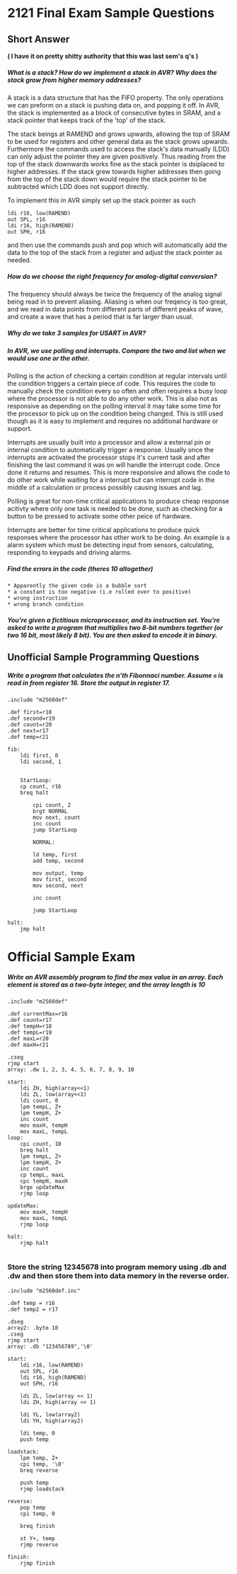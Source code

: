 # 2121 Final Exam Sample Questions

## Short Answer 
**( I have it on pretty shitty authority that this was last sem's q's )**

##### What is a stack? How do we implement a stack in AVR? Why does the stack grow from higher memory addresses?

A stack is a data structure that has the FIFO property. The only operations we can preform on a stack is pushing data on, and popping it off. In AVR, the stack is implemented as a block of consecutive bytes in SRAM, and a stack pointer that keeps track of the 'top' of the stack. 

The stack beings at RAMEND and grows upwards, allowing the top of SRAM to be used for registers and other general data as the stack grows upwards. Furthermore the commands used to access the stack's data manually (LDD) can only adjust the pointer they are given positively. Thus reading from the top of the stack downwards works fine as the stack pointer is dsiplaced to higher addresses. 
If the stack grew towards higher addresses then going from the top of the stack down would require the stack pointer to be subtracted which LDD does not support directly.  

To implement this in AVR simply set up the stack pointer as such

```
ldi r16, low(RAMEND)
out SPL, r16
ldi r16, high(RAMEND)
out SPH, r16
```
and then use the commands push and pop which will automatically add the data to the top of the stack from a register
and adjust the stack pointer as needed. 

##### How do we choose the right frequency for analog-digital conversion?

The frequency should always be twice the frequency of the analog signal being read in to prevent aliasing. Aliasing is when our freqency is too great, and we read in data points from different parts of different peaks of wave, and create a wave that has a period that is far larger than usual.

##### Why do we take 3 samples for USART in AVR?

##### In AVR, we use polling and interrupts. Compare the two and list when we would use one or the other.

Polling is the action of checking a certain condition at regular intervals until the condition triggers a certain piece of code. This requires the code to manually check the condition every so often and often requires a busy loop where the processor is not able to do any other work. This is also not as responsive as depending on the polling interval it may take some time for the processor to pick up on the condition being changed. This is still used though as it is easy to implement and requires no additional hardware or support. 

Interrupts are usually built into a processor and allow a external pin or internal condition to automatically trigger a response. Usually once the interrupts are activated the processor stops it's current task and after finishing the last command it was on will handle the interrupt code. Once done it returns and resumes. This is more responsive and allows the code to do other work while waiting for a interrupt but can interrupt code in the middle of a calculation or process possibly causing issues and lag. 

Polling is great for non-time critical applications to produce cheap response acitivty where only one task is needed to be done, such as checking for a button to be pressed to activate some other peice of hardware. 

Interrupts are better for time critical applications to produce quick responses where the processor has other work to be doing. An example is a alarm system which must be detecting input from sensors, calculating, responding to keypads and driving alarms. 
 
##### Find the errors in the code (theres 10 altogether)
	* Apparently the given code is a bubble sort
	* a constant is too negative (i.e rolled over to positive)
	* wrong instruction
	* wrong branch condition


##### You're given a fictitious microprocessor, and its instruction set. You're asked to write a program that multiplies two 8-bit numbers together (or two 16 bit, most likely 8 bit). You are then asked to encode it in binary.



## Unofficial Sample Programming Questions

##### Write a program that calculates the n'th Fibonnaci number. Assume `n` is read in from register 16. Store the output in register 17.

```
.include "m2560def"

.def first=r18
.def second=r19
.def count=r20
.def next=r17
.def temp=r21

fib:
	ldi first, 0
	ldi second, 1
	
	
	StartLoop:
	cp count, r16
	breq halt
	
		cpi count, 2
		brgt NORMAL
		mov next, count
		inc count
		jump StartLoop
	
		NORMAL:
		
		ld temp, first
		add temp, second
		
		mov output, temp
		mov first, second
		mov second, next
		
		inc count
	
		jump StartLoop
		
halt:
	jmp halt

```

# Official Sample Exam

##### Write an AVR assembly program to find the max value in an array. Each element is stored as a two-byte integer, and the array length is 10
```
.include "m2560def"

.def currentMax=r16
.def count=r17
.def tempH=r18
.def tempL=r19
.def maxL=r20
.def maxH=r21

.cseg
rjmp start
array: .dw 1, 2, 3, 4, 5, 6, 7, 8, 9, 10

start:
	ldi ZH, high(array<<1)
	ldi ZL, low(array<<1)
	ldi count, 0
	lpm tempL, Z+
	lpm tempH, Z+
	inc count
	mov maxH, tempH
	mov maxL, tempL
loop:
	cpi count, 10
	breq halt
	lpm tempL, Z+
	lpm tempH, Z+
	inc count
	cp tempL, maxL
	cpc tempH, maxH
	brge updateMax
	rjmp loop
	
updateMax:
	mov maxH, tempH
	mov maxL, tempL
	rjmp loop

halt:
	rjmp halt
	
```

### Store the string 12345678 into program memory using .db and .dw and then store them into data memory in the reverse order. 

```
.include "m2560def.inc"

.def temp = r16
.def temp2 = r17

.dseg
array2: .byte 10
.cseg 
rjmp start
array: .db "123456789",'\0'

start:
	ldi r16, low(RAMEND)
	out SPL, r16
	ldi r16, high(RAMEND)
	out SPH, r16
	
	ldi ZL, low(array << 1)
	ldi ZH, high(array << 1)
	
	ldi YL, low(array2)
	ldi YH, high(array2)
	
	ldi temp, 0
	push temp

loadstack:
	lpm temp, Z+
	cpi temp, '\0'
	breq reverse
	
	push temp
	rjmp loadstack

reverse:
	pop temp
	cpi temp, 0
	
	breq finish
	
	st Y+, temp
	rjmp reverse
	
finish:
	rjmp finish

```